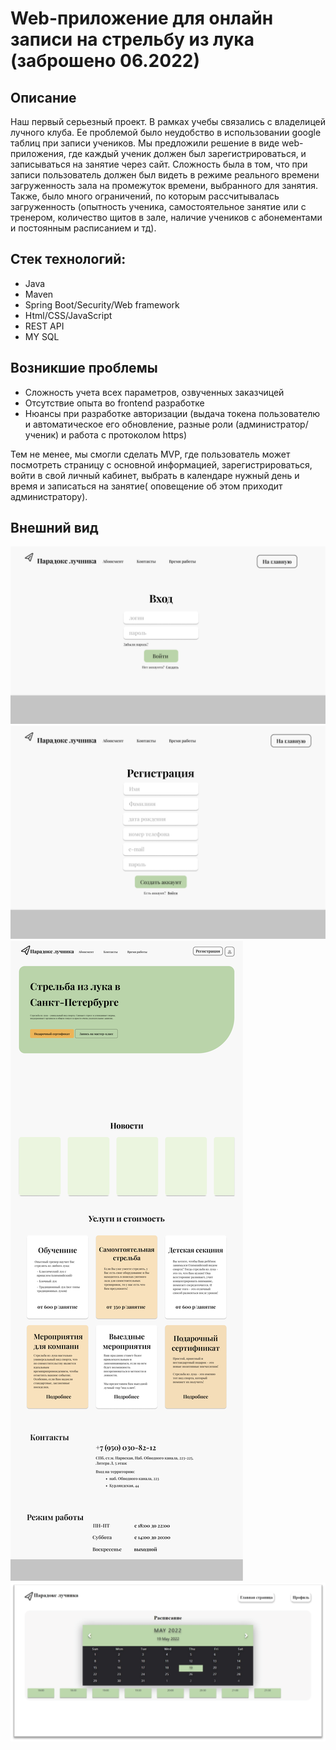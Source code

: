 # Web-приложение для онлайн записи на стрельбу из лука (заброшено 06.2022)

## Описание

Наш первый серьезный проект. В рамках учебы связались с владелицей лучного клуба. Ее проблемой было неудобство в
использовании google таблиц при записи учеников. Мы предложили решение в виде web-приложения, где каждый ученик должен
был зарегистрироваться, и записываться на занятие через сайт. Сложность была в том, что при записи пользователь должен
был видеть в режиме реального времени загруженность зала на промежуток времени, выбранного для занятия. Также, было
много ограничений, по которым рассчитывалась загруженность (опытность ученика, самостоятельное занятие или с тренером,
количество щитов в зале, наличие учеников с абонементами и постоянным расписанием и тд).

## Стек технологий:

* Java
* Maven
* Spring Boot/Security/Web framework
* Html/CSS/JavaScript
* REST API
* MY SQL

## Возникшие проблемы

* Сложность учета всех параметров, озвученных заказчицей
* Отсутствие опыта во frontend разработке
* Нюансы при разработке авторизации (выдача токена пользователю и автоматическое его обновление, разные роли
  (администратор/ученик) и работа с протоколом https)

Тем не менее, мы смогли сделать MVP, где пользователь может посмотреть страницу с основной информацией,
зарегистрироваться, войти в свой личный кабинет, выбрать в календаре нужный день и время и записаться на занятие(
оповещение об этом приходит администратору).

## Внешний вид

![Login.png](images%2FLogin.png)
![Signup.png](images%2FSignup.png)
![Home.png](images%2FHome.png)
![calendar.png](images%2Fcalendar.png)